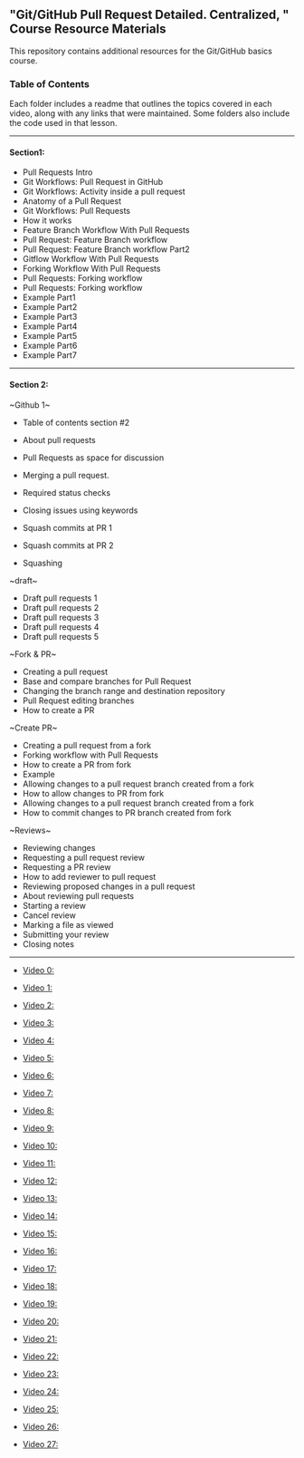 ## "Git/GitHub Pull Request Detailed. Centralized, " Course Resource Materials

This repository contains additional resources for the Git/GitHub basics course.



### Table of Contents

Each folder includes a readme that outlines the topics covered in each video, along with any links that were maintained. Some folders also include the code used in that lesson.


---
#### Section1:
- Pull Requests Intro
- Git Workflows: Pull Request in GitHub
- Git Workflows: Activity inside a pull request
- Anatomy of a Pull Request
- Git Workflows: Pull Requests
- How it works
- Feature Branch Workflow With Pull Requests
- Pull Request: Feature Branch workflow
- Pull Request: Feature Branch workflow Part2
- Gitflow Workflow With Pull Requests
- Forking Workflow With Pull Requests
- Pull Requests: Forking workflow
- Pull Requests: Forking workflow
- Example Part1
- Example Part2
- Example Part3
- Example Part4
- Example Part5
- Example Part6
- Example Part7

---

#### Section 2:

~Github 1~

- Table of contents section #2
- About pull requests
- Pull Requests as space for discussion
- Merging a pull request.
- Required status checks
- Closing issues using keywords

- Squash commits at PR 1
- Squash commits at PR 2
- Squashing

~draft~
- Draft pull requests 1
- Draft pull requests 2
- Draft pull requests 3
- Draft pull requests 4
- Draft pull requests 5

~Fork & PR~
- Creating a pull request
- Base and compare branches for Pull Request
- Changing the branch range and destination repository
- Pull Request editing branches
- How to create a PR

~Create PR~
- Creating a pull request from a fork
- Forking workflow with Pull Requests
- How to create a PR from fork
- Example
- Allowing changes to a pull request branch created from a fork
- How to allow changes to PR from fork
- Allowing changes to a pull request branch created from a fork
- How to commit changes to PR branch created from fork

~Reviews~
- Reviewing changes
- Requesting a pull request review
- Requesting a PR review
- How to add reviewer to pull request
- Reviewing proposed changes in a pull request
- About reviewing pull requests
- Starting a review
- Cancel review
- Marking a file as viewed
- Submitting your review
- Closing notes
---

- [Video 0: ](./video-01)

- [Video 1: ](./video-03)

- [Video 2: ](./video-04)

- [Video 3: ](./video-05)

- [Video 4: ](./video-06)

- [Video 5: ](./video-07)

- [Video 6: ](./video-08)

- [Video 7: ](.//video-09)

- [Video 8: ](.//video-09)
- [Video 9: ](.//video-09)

- [Video 10: ](./video-12)

- [Video 11: ](./video-13)

- [Video 12: ](./video-14)

- [Video 13: ](./video-15)



- [Video 14: ](./video-16)
- [Video 15: ](./video-17)

- [Video 16: ](./video-17)
- [Video 17: ](./video-17)
- [Video 18: ](./video-17)
- [Video 19: ](./video-17)
- [Video 20: ](./video-17)
- [Video 21: ](./video-17)
- [Video 22: ](./video-17)

- [Video 23: ](./video-17)
- [Video 24: ](./video-17)
- [Video 25: ](./video-17)
- [Video 26: ](./video-17)
- [Video 27: ](./video-17)
